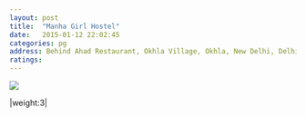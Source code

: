 ```yaml
---
layout: post
title:  "Manha Girl Hostel"
date:   2015-01-12 22:02:45
categories: pg
address: Behind Ahad Restaurant, Okhla Village, Okhla, New Delhi, Delhi 110025
ratings:
---
```



<img src="https://maps.googleapis.com/maps/api/staticmap?visible=Jamia+Millia+Islamia&size=640x300&scale=2&maptype=roadmap&markers=%7Ccolor:red%7Clabel:H%7C28.562698,77.290528&markers=size:mid|color:green%7Clabel:FET%7C28.5606083,77.2790183&markers=size:mid|color:green%7Clabel:FET%7C28.561075,77.280960&path=color:0x0000ff">

|weight:3|